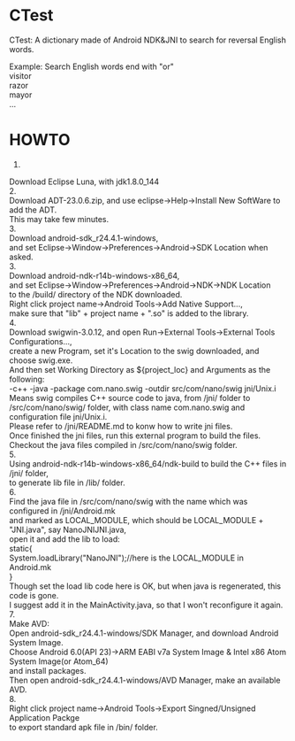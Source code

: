 # CTest  
CTest: A dictionary made of Android NDK&amp;JNI to search for reversal English words.  
  
  Example:  Search English words end with "or"  
    visitor  
    razor  
    mayor  
    ...  
    
    
# HOWTO 
1.  
Download Eclipse Luna, with jdk1.8.0_144  
2.  
Download ADT-23.0.6.zip, and use eclipse->Help->Install New SoftWare to add the ADT.  
This may take few minutes.  
3.  
Download android-sdk_r24.4.1-windows,   
and set Eclipse->Window->Preferences->Android->SDK Location when asked.  
3.  
Download android-ndk-r14b-windows-x86_64,  
and set Eclipse->Window->Preferences->Android->NDK->NDK Location   
to the /build/ directory of the NDK downloaded.  
Right click project name->Android Tools->Add Native Support...,  
make sure that "lib" + project name + ".so" is added to the library.  
4.  
Download swigwin-3.0.12, and open Run->External Tools->External Tools Configurations...,  
create a new Program, set it's Location to the swig downloaded, and choose swig.exe.  
And then set Working Directory as ${project_loc} and Arguments as the following:  
-c++ -java -package com.nano.swig -outdir src/com/nano/swig jni/Unix.i  
Means swig compiles C++ source code to java, from /jni/ folder to /src/com/nano/swig/ folder, with class name com.nano.swig and  configuration file jni/Unix.i.  
Please refer to /jni/README.md to konw how to write jni files.  
Once finished the jni files, run this external program to build the files.   
Checkout the java files compiled in /src/com/nano/swig folder.  
5.  
Using android-ndk-r14b-windows-x86_64/ndk-build to build the C++ files in /jni/ folder,   
to generate lib file in /lib/ folder.  
6.  
Find the java file in /src/com/nano/swig with the name which was configured in /jni/Android.mk  
and marked as LOCAL_MODULE, which should be LOCAL_MODULE + "JNI.java", say NanoJNIJNI.java,  
open it and add the lib to load:  
static{  
  System.loadLibrary("NanoJNI");//here is the LOCAL_MODULE in Android.mk  
}  
Though set the load lib code here is OK, but when java is regenerated, this code is gone.  
I suggest add it in the MainActivity.java, so that I won't reconfigure it again.  
7.  
Make AVD:  
Open android-sdk_r24.4.1-windows/SDK Manager, and download Android System Image.  
Choose Android 6.0(API 23)->ARM EABI v7a System Image & Intel x86 Atom System Image(or Atom_64)  
and install packages.  
Then open android-sdk_r24.4.1-windows/AVD Manager, make an available AVD.  
8.  
Right click project name->Android Tools->Export Singned/Unsigned Application Packge  
to export standard apk file in /bin/ folder.  
  
  